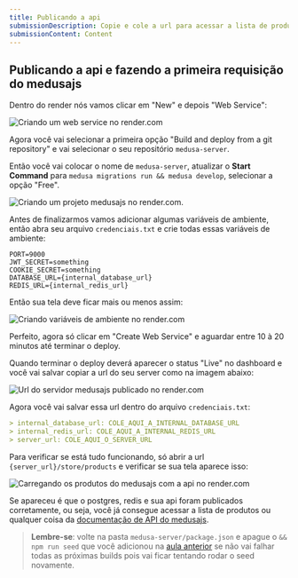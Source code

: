```yaml
---
title: Publicando a api
submissionDescription: Copie e cole a url para acessar a lista de produtos da sua api aqui em baixo
submissionContent: Content
---
```


## Publicando a api e fazendo a primeira requisição do medusajs

Dentro do render nós vamos clicar em "New" e depois "Web Service":

![Criando um web service no render.com](https://menthor-content.s3.sa-east-1.amazonaws.com/7015b176-3582-4a3a-a61e-d5b9c4ddb5ff)

Agora você vai selecionar a primeira opção "Build and deploy from a git repository" e vai selecionar o seu repositório `medusa-server`.

Então você vai colocar o nome de `medusa-server`, atualizar o **Start Command** para `medusa migrations run && medusa develop`, selecionar a opção "Free".

![Criando um projeto medusajs no render.com](https://menthor-content.s3.sa-east-1.amazonaws.com/1f71e14b-c3fa-4351-91f9-9203318c64a7).

Antes de finalizarmos vamos adicionar algumas variáveis de ambiente, então abra seu arquivo `credenciais.txt` e crie todas essas variáveis de ambiente:

```
PORT=9000
JWT_SECRET=something
COOKIE_SECRET=something
DATABASE_URL={internal_database_url}
REDIS_URL={internal_redis_url}
```

Então sua tela deve ficar mais ou menos assim:

![Criando variáveis de ambiente no render.com](https://menthor-content.s3.sa-east-1.amazonaws.com/6c15c7fa-1d00-4278-8f95-58f09979466d)

Perfeito, agora só clicar em "Create Web Service" e aguardar entre 10 à 20 minutos até terminar o deploy.

Quando terminar o deploy deverá aparecer o status "Live" no dashboard e você vai salvar copiar a url do seu server como na imagem abaixo:

![Url do servidor medusajs publicado no render.com](https://menthor-content.s3.sa-east-1.amazonaws.com/6cf55489-fd8e-4bf7-922b-984c922edc0a)

Agora você vai salvar essa url dentro do arquivo `credenciais.txt`:

```md [credenciais.txt]
> internal_database_url: COLE_AQUI_A_INTERNAL_DATABASE_URL
> internal_redis_url: COLE_AQUI_A_INTERNAL_REDIS_URL
> server_url: COLE_AQUI_O_SERVER_URL
```

Para verificar se está tudo funcionando, só abrir a url `{server_url}/store/products` e verificar se sua tela aparece isso:

![Carregando os produtos do medusajs com a api no render.com](https://menthor-content.s3.sa-east-1.amazonaws.com/d2069119-f36a-4052-9ec7-bccc88437334)

Se apareceu é que o postgres, redis e sua api foram publicados corretamente, ou seja, você já consegue acessar a lista de produtos ou qualquer coisa da [documentação de API do medusajs](https://docs.medusajs.com/api/store).

> **Lembre-se**: volte na pasta `medusa-server/package.json` e apague o `&& npm run seed` que você adicionou na [aula anterior](https://menthor.io/app/ecommerce-2024/ecommerce-admin/criando-o-projeto) se não vai falhar todas as próximas builds pois vai ficar tentando rodar o seed novamente.

